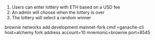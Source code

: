 1. Users can enter lottery with ETH based on a USD fee
2. An admin will choose when the lottery is over
3. The lottery will select a random winner

brownie networks add development mainnet-fork cmd =ganache-cli host=alchemy fork address account=10 mnemonic=brownie port=8545